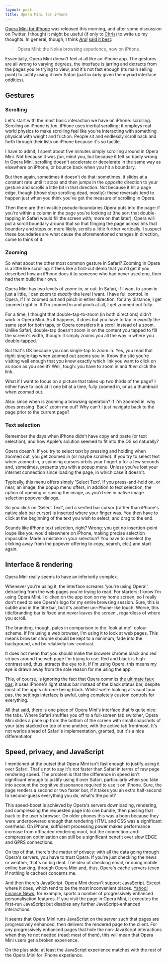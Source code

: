 ```yaml
---
layout: post
title: Opera Mini for iPhone
---
```


[Opera Mini for iPhone][] was released this morning, and after some
discussion on Twitter, I thought it might be useful (if only to
[Chris][Chris Mills]) to write up my thoughts. In general, though, I
think <cite>[Aral][Aral Balkan]</cite> [said it best][Aral on Opera Mini]:

> Opera Mini: the Nokia browsing experience, now on iPhone.

[Opera Mini for iPhone]: http://www.opera.com/mobile/
[Aral Balkan]: http://aralbalkan.com/
[Chris Mills]: http://twitter.com/chrisdavidmills
[Aral on Opera Mini]: http://twitter.com/aral/status/12092104843

Essentially, Opera Mini doesn't feel at all like an iPhone app. The
gestures are all wrong to varying degrees, the interface is jarring and
detracts from the pages you're trying to view, and it's not fast enough
(its main selling point) to justify using it over Safari (particularly
given the myriad interface oddities).

## Gestures

### Scrolling

Let's start with the most basic interaction we have on iPhone:
scrolling. Scrolling on iPhone is *fun*. iPhone uses inertial
scrolling; it employs real-world physics to make scrolling feel like
you're interacting with something physical with weight and friction.
People sit and endlessly scroll back and forth through their lists on
iPhone because it's so tactile.

I have to admit, I spent about five minutes simply scrolling around in
Opera Mini. Not because it was *fun*, mind you, but because it felt so
badly wrong. In Opera Mini, scrolling doesn't accelerate or decelerate
in the same way as elsewhere on iPhone, or bounce back when you hit a
boundary.

But then again, sometimes it doesn't do that: sometimes, it slides at a
constant rate until it stops and then jumps in the *opposite* direction
to your gesture and scrolls a little bit in that direction. Not because
it hit a page edge, though (those stop scrolling dead, mostly): these
reversals tend to happen just when you think you've got the measure of
scrolling in Opera.

Then there are the invisible pseudo-boundaries Opera puts into the page:
if you're within a column in the page you're looking at (the sort that
double-tapping in Safari would fill the screen with; more on that
later), Opera will put a scroll boundary around that so that flinging
the page across hits that boundary and stops or, more likely, scrolls a
little further vertically. I suspect these boundaries are what cause the
aforementioned changes in direction, come to think of it.

### Zooming

So what about the other most common gesture in Safari? Zooming in Opera
is a little like scrolling: it feels like a first-cut demo that you'd
get if you described how an iPhone does it to someone who had never
used one, then had them build their own.

Opera Mini has two levels of zoom: in, or out. In Safari, if I want to
zoom in just a little, I can zoom to *exactly* the level I want. I have
full control. In Opera, if I'm zoomed out and pinch in either direction,
for any distance, I get zoomed right in. If I'm zoomed in and pinch at
all, I get zoomed out fully.

For a time, I thought that double-tap-to-zoom (in both directions)
didn't work in Opera Mini. As it happens, it does but you have to tap in
*exactly* the same spot for both taps, or Opera considers it a scroll
instead of a zoom. Unlike Safari, double-tap doesn't zoom in on the
content you tapped to fill the screen's width, though: it simply zooms
you all the way in where you double-tapped.

But that's OK because you can single-tap to zoom in. Yes, you read that
right: single-tap when zoomed out zooms you in. Know the site you're
visiting well enough that you know exactly which link you want to click
on as soon as you see it? Well, tough: you have to zoom in and *then*
click the link.

What if I want to focus on a picture that takes up two thirds of the
page? I either have to look at it one bit at a time, fully zoomed in, or
as a thumbnail when zoomed out.

Also: since when is zooming a browsing operation? If I'm zoomed in, why
does pressing 'Back' zoom me out? Why can't I just navigate back to the
page prior to the current page?

### Text selection

Remember the days when iPhone didn't have copy and paste (or text
selection), and how Apple's solution seemed to fit into the OS so
naturally?

Opera doesn't. If you try to select text by pressing and holding when
zoomed out, you get zoomed in (or maybe scrolled). If you try to select
text when zoomed in, a spinning cursors orbits your fingertip for a few
seconds and, sometimes, presents you with a popup menu. Unless you've
lost your internet connection since loading the page, in which case it
doesn't.

Typically, this menu offers simply 'Select Text'. If you press-and-hold
on, or near, an image, the popup menu offers, in addition to text
selection, the option of opening or saving the image, as you'd see in
native image selection popover dialogs.

So you click on 'Select Text', and a serifed bar cursor (rather than
iPhone's native slab bar cursor) is inserted where your finger was. You
then have to click at the beginning of the text you wish to select, and
drag to the end.

Sounds like iPhone text selection, right? Wrong: you get no
insertion-point loupe like you would elsewhere on iPhone, making precise
selection impossible. Made a mistake in your selection? You have to
deselect (by clicking away from the popover offering to copy, search,
etc.) and start again.

## Interface & rendering

Opera Mini really seems to have an inferiority complex.

Whenever you're using it, the interface screams 'you're using Opera!',
detracting from the web pages you're trying to read. For starters: I
know I'm using Opera Mini. I clicked on the app icon on my home screen,
so I really don't need to see Opera's logo for my entire browsing
session. Sure, this is subtle and in the title bar, but it's another
un-iPhone-like touch. Worse, this title/branding bar is fixed and never
leaves the screen , regardless of where you scroll.

The branding, though, pales in comparison to the 'look at me!' colour
scheme. If I'm using a web browser, I'm using it to look at web pages.
This means browser chrome should be kept to a minimum, fade into the
background, and be relatively low-contrast.

It does not mean that you should make the browser chrome black and red
stripes around the web page I'm trying to use. Red and black is
high-contrast and, thus, attracts the eye to it. If I'm using Opera,
this means my eye is drawn away from the sole reason for me using the
app.

This, of course, is ignoring the fact that Opera commits [the ultimate
faux pas][Atebits black status bar for dark apps]: it uses iPhone's
light status bar instead of the black status bar, despite most of the
app's chrome being black. Whilst we're looking at visual faux pas, the
[settings interface][] is awful, using completely custom controls for
everything.

[Atebits black status bar for dark apps]: http://news.atebits.com/post/197574144/once-you-go-black
[settings interface]: http://my.opera.com/chooseopera/blog/2010/04/13/opera-mini-5-settings

All that said, there is one piece of Opera Mini's interface that *is*
quite nice: the tabs. Where Safari shuffles you off to a full-screen tab
switcher, Opera Mini slides a pane up from the bottom of the screen with
small snapshots of your tabs stacked on top of one another, with the
active tab frontmost. It's not worlds ahead of Safari's implementation,
granted, but it's a nice differentiator.

## Speed, privacy, and JavaScript

I mentioned at the outset that Opera Mini isn't fast enough to justify
using it over Safari. That's not to say it's not faster than Safari in
terms of raw page rendering speed. The problem is that the difference in
speed isn't significant enough to justify using it over Safari,
particularly when you take into account the cognitive dissonance
required to use it on iPhone. Sure, the page renders a second or two
faster but, if it takes you an extra half-second to second-guess
everything you do, what's the point?

This speed-boost is achieved by Opera's servers downloading, rendering,
and compressing the requested page into one bundle, then passing that
back to the user's browser. On older phones this was a boon because they
were underpowered enough that rendering HTML and CSS was a significant
overhead. On iPhone, sufficient processing power makes performance
increase from offloaded rendering moot, but the
connection-and-compression optimisation can still be a significant
benefit over slow EDGE and GPRS connections.

On top of that, there's the matter of privacy: with all the data going
through Opera's servers, you have to trust Opera. If you're just
checking the news or weather, that's no big deal. The idea of checking
email, or doing mobile online banking, through Opera Mini and, thus,
Opera's cache servers (even if nothing *is* cached) concerns me.

And then there's JavaScript. Opera Mini doesn't support JavaScript.
Except where it does, which tend to be the most inconvenient places.
[Yahoo! Finance News][Finance], for example, sports a number of
progressively enhanced personalisation features. If you visit the page
in Opera Mini, it executes the first-run JavaScript but disables any
further JavaScript-enhanced interactions.

It seems that Opera Mini runs JavaScript on the server such that pages
are progressively enhanced, then delivers the rendered page to the
client. For any progressively enhanced pages that hide the
non-JavaScript interactions when they're not needed (read: most of
them), this will mean that Opera Mini users get a broken experience.

On the plus side, at least the JavaScript experience matches with the
rest of the Opera Mini for iPhone experience.

[Finance]: http://finance.yahoo.com/news
